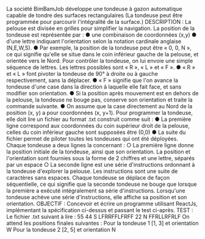 La société BimBamJob développe une tondeuse à gazon automatique capable de tondre des
surfaces rectangulaires
(La tondeuse peut être programmée pour parcourir l'intégralité de la surface.)
DESCRIPTION :
La pelouse est divisée en grilles pour simplifier la navigation.
La position de la tondeuse est représentée par :
● une combinaison de coordonnées (x,y)
● d'une lettre indiquant l'orientation selon la notation cardinale anglaise (N,E,W,S).
● Par exemple, la position de la tondeuse peut être « 0, 0, N », ce qui signifie qu'elle se
situe dans le coin inférieur gauche de la pelouse, et orientée vers le Nord.
Pour contrôler la tondeuse, on lui envoie une simple séquence de lettres. Les lettres possibles
sont « R », « L » et « F ».
● « R » et « L » font pivoter la tondeuse de 90° à droite ou à gauche respectivement, sans
la déplacer.
● « F » signifie que l'on avance la tondeuse d'une case dans la direction à laquelle elle fait
face, et sans modifier son orientation.
● Si la position après mouvement est en dehors de la pelouse, la tondeuse ne bouge pas,
conserve son orientation et traite la commande suivante.
● On assume que la case directement au Nord de la position (x, y) a pour coordonnées (x,
y+1).
Pour programmer la tondeuse, elle doit lire un fichier au format .txt construit comme suit :
● La première ligne correspond aux coordonnées du coin supérieur droit de la pelouse,
celles du coin inférieur gauche sont supposées être (0,0)
● La suite du fichier permet de piloter toutes les tondeuses qui ont été déployées. Chaque
tondeuse a deux lignes la concernant :
○ La première ligne donne la position initiale de la tondeuse, ainsi que son
orientation. La position et l'orientation sont fournies sous la forme de 2 chiffres et
une lettre, séparés par un espace
○ La seconde ligne est une série d'instructions ordonnant à la tondeuse d'explorer
la pelouse. Les instructions sont une suite de caractères sans espaces.
Chaque tondeuse se déplace de façon séquentielle, ce qui signifie que la seconde tondeuse ne
bouge que lorsque la première a exécuté intégralement sa série d'instructions.
Lorsqu'une tondeuse achève une série d'instructions, elle affiche sa position et son orientation.
OBJECTIF :
Concevoir et écrire un programme utilisant ReactJs, implémentant la spécification ci-dessus et
passant le test ci-après.
TEST :
Le fichier .txt suivant à lire :
55
44 S
LFRRFFLFRFF
22 N
FFRLLRFRLF
On attend les positions finales suivantes :
Pour la tondeuse 1 [1, 3] et orientation W
Pour la tondeuse 2 [2, 5] et orientation N
